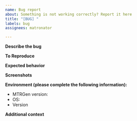 ```yaml
---
name: Bug report
about: Something is not working correctly? Report it here
title: "[BUG] "
labels: bug
assignees: matronator

---
```


**Describe the bug**
<!-- A clear and concise description of what the bug is. -->

**To Reproduce**
<!-- Steps to reproduce the behavior:
1. Go to '...'
2. Click on '....'
3. Scroll down to '....'
4. See error -->

**Expected behavior**
<!-- A clear and concise description of what you expected to happen. -->

**Screenshots**
<!-- If applicable, add screenshots to help explain your problem. -->

**Environment (please complete the following information):**
 - MTRGen version: <!-- [e.g. 1.0.0] -->
 - OS: <!-- [e.g. macOS] -->
 - Version <!-- [e.g. 12.6] -->

**Additional context**
<!-- Add any other context about the problem here. -->
